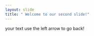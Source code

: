 ```yaml
---
layout: slide
title: " Welcome to our second slide!"
---
```

your text
use the left arrow to go back!

